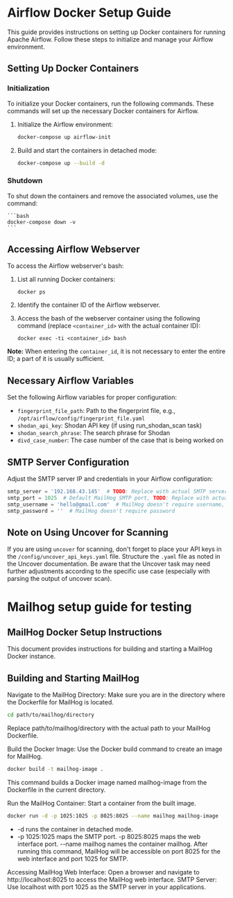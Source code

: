 # Airflow Docker Setup Guide

This guide provides instructions on setting up Docker containers for running Apache Airflow. Follow these steps to initialize and manage your Airflow environment.

## Setting Up Docker Containers

### Initialization

To initialize your Docker containers, run the following commands. These commands will set up the necessary Docker containers for Airflow.

1. Initialize the Airflow environment:
    ```bash
    docker-compose up airflow-init
    ```

2. Build and start the containers in detached mode:
    ```bash
    docker-compose up --build -d
    ```

### Shutdown

To shut down the containers and remove the associated volumes, use the command:

    ```bash
    docker-compose down -v
    ```

## Accessing Airflow Webserver

To access the Airflow webserver's bash:

1. List all running Docker containers:
    ```
    docker ps
    ```

2. Identify the container ID of the Airflow webserver.

3. Access the bash of the webserver container using the following command (replace `<container_id>` with the actual container ID):
    ```
    docker exec -ti <container_id> bash
    ```

**Note:** When entering the `container_id`, it is not necessary to enter the entire ID; a part of it is usually sufficient.

## Necessary Airflow Variables

Set the following Airflow variables for proper configuration:

- `fingerprint_file_path`: Path to the fingerprint file, e.g., `/opt/airflow/config/fingerprint_file.yaml`
- `shodan_api_key`: Shodan API key (if using run_shodan_scan task)
- `shodan_search_phrase`: The search phrase for Shodan
- `divd_case_number`: The case number of the case that is being worked on

## SMTP Server Configuration

Adjust the SMTP server IP and credentials in your Airflow configuration:

```python
smtp_server = '192.168.43.145'  # TODO: Replace with actual SMTP server IP
smtp_port = 1025  # Default MailHog SMTP port, TODO: Replace with actual SMTP server port
smtp_username = 'hello@gmail.com'  # MailHog doesn't require username, TODO: Replace with real auth info
smtp_password = ''  # MailHog doesn't require password
```

## Note on Using Uncover for Scanning

If you are using `uncover` for scanning, don't forget to place your API keys in the `/config/uncover_api_keys.yaml` file. Structure the `.yaml` file as noted in the Uncover documentation. Be aware that the Uncover task may need further adjustments according to the specific use case (especially with parsing the output of uncover scan).



# Mailhog setup guide for testing

## MailHog Docker Setup Instructions
This document provides instructions for building and starting a MailHog Docker instance.

## Building and Starting MailHog

Navigate to the MailHog Directory: Make sure you are in the directory where the Dockerfile for MailHog is located.

```bash
cd path/to/mailhog/directory
```
Replace path/to/mailhog/directory with the actual path to your MailHog Dockerfile.

Build the Docker Image: Use the Docker build command to create an image for MailHog.

```bash
docker build -t mailhog-image .
```
This command builds a Docker image named mailhog-image from the Dockerfile in the current directory.

Run the MailHog Container: Start a container from the built image.

```bash
docker run -d -p 1025:1025 -p 8025:8025 --name mailhog mailhog-image
```
- -d runs the container in detached mode.
- -p 1025:1025 maps the SMTP port.
-p 8025:8025 maps the web interface port.
--name mailhog names the container mailhog.
After running this command, MailHog will be accessible on port 8025 for the web interface and port 1025 for SMTP.

Accessing MailHog
Web Interface: Open a browser and navigate to http://localhost:8025 to access the MailHog web interface.
SMTP Server: Use localhost with port 1025 as the SMTP server in your applications.
